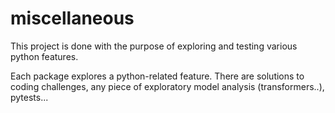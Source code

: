 # miscellaneous

This project is done with the purpose of exploring and testing various python features.

Each package explores a python-related feature. There are solutions to coding challenges, any piece of exploratory model analysis (transformers..), pytests...
